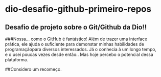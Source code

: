 # dio-desafio-github-primeiro-repos
## Desafio de projeto sobre o Git/Github da Dio!!

###Nossa... como o GitHub é fantástico! Além de trazer uma interface prática, ele ajuda o suficiente para demonstar minhas habilidades de programaçãopara diversos interessados. Já o conhecia à um longo tempo, e o usei poucas vezes desde então.. Mas hoje percebo o potencial dessa plataforma.

##Considero um recomeço.
